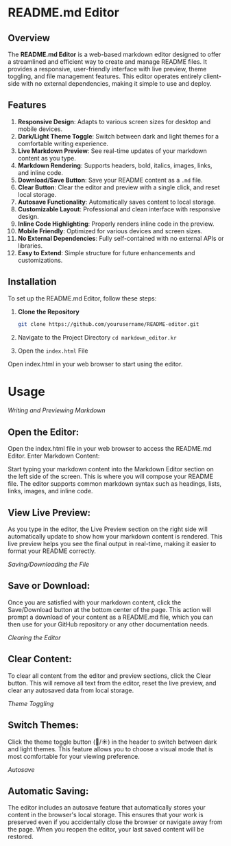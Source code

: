 # README.md Editor

## Overview

The **README.md Editor** is a web-based markdown editor designed to offer a streamlined and efficient way to create and manage README files. It provides a responsive, user-friendly interface with live preview, theme toggling, and file management features. This editor operates entirely client-side with no external dependencies, making it simple to use and deploy.

## Features

1. **Responsive Design**: Adapts to various screen sizes for desktop and mobile devices.
2. **Dark/Light Theme Toggle**: Switch between dark and light themes for a comfortable writing experience.
3. **Live Markdown Preview**: See real-time updates of your markdown content as you type.
4. **Markdown Rendering**: Supports headers, bold, italics, images, links, and inline code.
5. **Download/Save Button**: Save your README content as a `.md` file.
6. **Clear Button**: Clear the editor and preview with a single click, and reset local storage.
7. **Autosave Functionality**: Automatically saves content to local storage.
8. **Customizable Layout**: Professional and clean interface with responsive design.
9. **Inline Code Highlighting**: Properly renders inline code in the preview.
10. **Mobile Friendly**: Optimized for various devices and screen sizes.
11. **No External Dependencies**: Fully self-contained with no external APIs or libraries.
12. **Easy to Extend**: Simple structure for future enhancements and customizations.

## Installation

To set up the README.md Editor, follow these steps:

1. **Clone the Repository**

   ```bash
   git clone https://github.com/yourusername/README-editor.git

2. Navigate to the Project Directory
   ``cd markdown_editor.kr``

3. Open the ``index.html`` File

Open index.html in your web browser to start using the editor.



# Usage

*Writing and Previewing Markdown*
## Open the Editor:

Open the index.html file in your web browser to access the README.md Editor.
Enter Markdown Content:

Start typing your markdown content into the Markdown Editor section on the left side of the screen. This is where you will compose your README file. The editor supports common markdown syntax such as headings, lists, links, images, and inline code.

## View Live Preview:

As you type in the editor, the Live Preview section on the right side will automatically update to show how your markdown content is rendered. This live preview helps you see the final output in real-time, making it easier to format your README correctly.

*Saving/Downloading the File*

## Save or Download:

Once you are satisfied with your markdown content, click the Save/Download button at the bottom center of the page. This action will prompt a download of your content as a README.md file, which you can then use for your GitHub repository or any other documentation needs.

*Clearing the Editor*

## Clear Content:

To clear all content from the editor and preview sections, click the Clear button. This will remove all text from the editor, reset the live preview, and clear any autosaved data from local storage.

*Theme Toggling*

## Switch Themes:

Click the theme toggle button (🌙/☀️) in the header to switch between dark and light themes. This feature allows you to choose a visual mode that is most comfortable for your viewing preference.

*Autosave*

## Automatic Saving:

The editor includes an autosave feature that automatically stores your content in the browser's local storage. This ensures that your work is preserved even if you accidentally close the browser or navigate away from the page. When you reopen the editor, your last saved content will be restored.
